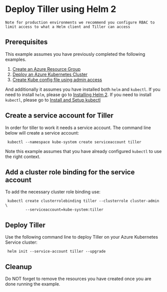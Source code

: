 
# Deploy Tiller using Helm 2

```text
Note for production environments we recommend you configure RBAC to
limit access to what a Helm client and Tiller can access
```

## Prerequisites

This example assumes you have previously completed the following examples.

1. [Create an Azure Resource Group](../../group/create/)
1. [Deploy an Azure Kubernetes Cluster](../create-cluster/)
1. [Create Kube config file using admin access](../create-kube-config/)

And additionally it assumes you have installed both `helm` and `kubectl`. If you
need to install `helm`, please go to [Installing Helm 2](https://v2.helm.sh/docs/using_helm/#installing-helm).
If you need to install `kubectl`, please go to [Install and Setup kubectl](https://kubernetes.io/docs/tasks/tools/install-kubectl/)

## Create a service account for Tiller

<!-- workflow.include(../create-kube-config/README.md) -->

In order for tiller to work it needs a service account. The command line below
will create a service account:

```shell
 kubectl --namespace kube-system create serviceaccount tiller
```

Note this example assumes that you have already configured `kubectl` to use the
right context.

## Add a cluster role binding for the service account

To add the necessary cluster role binding use:

```shell
 kubectl create clusterrolebinding tiller --clusterrole cluster-admin \
         --serviceaccount=kube-system:tiller
```

## Deploy Tiller

Use the following command line to deploy Tiller on your Azure Kubernetes Service
cluster:

```shell
 helm init --service-account tiller --upgrade
```

## Cleanup

Do NOT forget to remove the resources you have created once you are done running
the example.
